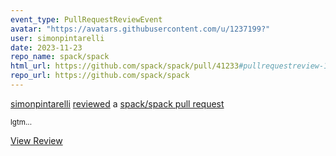 ```yaml
---
event_type: PullRequestReviewEvent
avatar: "https://avatars.githubusercontent.com/u/1237199?"
user: simonpintarelli
date: 2023-11-23
repo_name: spack/spack
html_url: https://github.com/spack/spack/pull/41233#pullrequestreview-1746984577
repo_url: https://github.com/spack/spack
---
```


<a href='https://github.com/simonpintarelli' target='_blank'>simonpintarelli</a> <a href='https://github.com/spack/spack/pull/41233#pullrequestreview-1746984577' target='_blank'>reviewed</a> a <a href='https://github.com/spack/spack/pull/41233' target='_blank'>spack/spack pull request</a>

<small>lgtm...</small>

<a href='https://github.com/spack/spack/pull/41233#pullrequestreview-1746984577' target='_blank'>View Review</a>